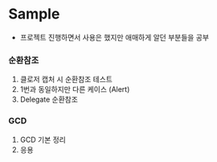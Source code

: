 # Sample

- 프로젝트 진행하면서 사용은 했지만 애매하게 알던 부분들을 공부

### 순환참조
1. 클로저 캡처 시 순환참조 테스트
2. 1번과 동일하지만 다른 케이스 (Alert)
3. Delegate 순환참조

### GCD
1. GCD 기본 정리
2. 응용

